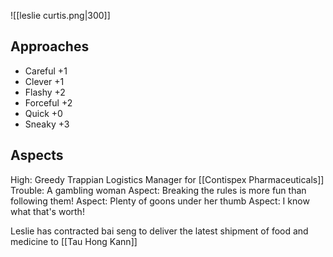 ![[leslie curtis.png|300]]
## Approaches
- Careful +1
- Clever +1
- Flashy +2
- Forceful +2
- Quick +0
- Sneaky +3
## Aspects
High: Greedy Trappian Logistics Manager for [[Contispex Pharmaceuticals]] 
Trouble: A gambling woman
Aspect: Breaking the rules is more fun than following them!
Aspect: Plenty of goons under her thumb
Aspect: I know what that's worth!

Leslie has contracted bai seng to deliver the latest shipment of food and medicine to [[Tau Hong Kann]]